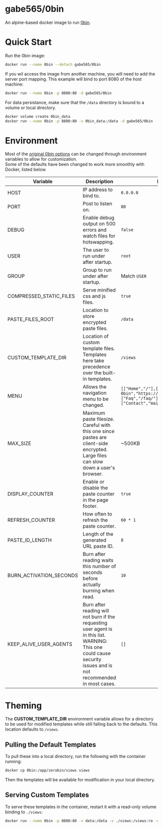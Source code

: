 # gabe565/0bin

An alpine-based docker image to run [0bin](https://github.com/sametmax/0bin).

# Quick Start

Run the 0bin image:

```sh
docker run --name 0bin --detach gabe565/0bin
```

If you wil access the image from another machine, you will need to add the server port mapping. This example will bind to port 8080 of the host machine:

```sh
docker run --name 0bin -p 8080:80 -d gabe565/0bin
```

For data persistance, make sure that the `/data` directory is bound to a volume or local directory.

```sh
docker volume create 0bin_data
docker run --name 0bin -p 8080:80 -v 0bin_data:/data -d gabe565/0bin
```

# Environment

Most of the [original 0bin options](https://0bin.readthedocs.io/en/latest/en/options.html) can be changed through environment variables to allow for customization.     
Some of the defaults have been changed to work more smoothly with Docker, listed below.

| Variable                | Description                                                                                                                                                        | Default Value                                                                                                             |
|-------------------------|--------------------------------------------------------------------------------------------------------------------------------------------------------------------|---------------------------------------------------------------------------------------------------------------------------|
| HOST                    | IP address to bind to.                                                                                                                                             | `0.0.0.0`                                                                                                                 |
| PORT                    | Post to listen on.                                                                                                                                                 | `80`                                                                                                                      |
| DEBUG                   | Enable debug output on 500 errors and watch files for hotswapping.                                                                                                 | `false`                                                                                                                   |
| USER                    | The user to run under after startup.                                                                                                                               | `root`                                                                                                                    |
| GROUP                   | Group to run under after startup.                                                                                                                                  | Match `USER`                                                                                                              |
| COMPRESSED_STATIC_FILES | Serve minified css and js files.                                                                                                                                   | `true`                                                                                                                    |
| PASTE_FILES_ROOT        | Location to store encrypted paste files.                                                                                                                           | `/data`                                                                                                                   |
| CUSTOM_TEMPLATE_DIR     | Location of custom template files. Templates here take precedence over the built-in templates.                                                                     | `/views`                                                                                                                  |
| MENU                    | Allows the navigation menu to be changed.                                                                                                                          | `[["Home","/"],["Download 0bin","https://github.com/sametmax/0bin"],["Faq","/faq/"],["Contact","mailto:your@email.com"]]` |
| MAX_SIZE                | Maximum paste filesize. Careful with this one since pastes are client-side encrypted. Large files can slow down a user's browser.                                  | ~500KB                                                                                                                    |
| DISPLAY_COUNTER         | Enable or disable the paste counter in the page footer.                                                                                                            | `true`                                                                                                                    |
| REFRESH_COUNTER         | How often to refresh the paste counter.                                                                                                                            | `60 * 1`                                                                                                                  |
| PASTE_ID_LENGTH         | Length of the generated URL paste ID.                                                                                                                              | `8`                                                                                                                       |
| BURN_ACTIVATION_SECONDS | Burn after reading waits this number of seconds before actually burning when read.                                                                                 | `10`                                                                                                                      |
| KEEP_ALIVE_USER_AGENTS  | Burn after reading will not burn if the requesting user agent is in this list. WARNING: This one could cause security issues and is not recommended in most cases. | `[]`                                                                                     |

# Theming

The **CUSTOM_TEMPLATE_DIR** environment variable allows for a directory to be used for modified templates while still falling back to the defaults. This location defaults to `/views`.

## Pulling the Default Templates

To pull these into a local directory, run the following with the container running:

```sh
docker cp 0bin:/app/zerobin/views views 
```

Then the templates will be available for modification in your local directory.

## Serving Custom Templates

To serve these templates in the container, restart it with a read-only volume binding to `./views`:

```sh
docker run --name 0bin -p 8080:80 -v data:/data -v ./views:/views:ro -d gabe565/0bin
```
